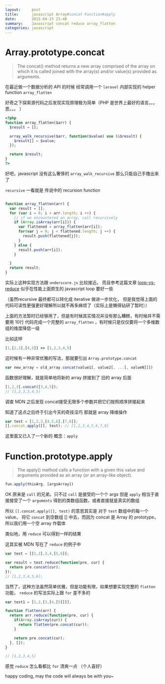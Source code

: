 ```yaml
---
layout:     post
title:      javascript Array#concat Function#apply
date:       2015-04-23 23:40
summary:    Javascript concat reduce array_flatten
categories: javascript
---
```


# Array.prototype.concat

> The concat() method returns a new array comprised of the array on which it is called joined with the array(s) and/or value(s) provided as arguments.

在最近做一个数据分析的 API 的时候 经常调用一个 `laravel` 内部实现的 helper function `array_flatten`

好奇之下探索源代码之后发现实现原理极为简单（PHP 是世界上最好的语言。。。 恩。。。 ）

``` php
<?php
function array_flatten($arr) {
  $result = [];

  array_walk_recursive($arr, function($value) use (&$result) {
    $result[] = $value;
  });

  return $result;
}
?>
```

好吧，javascript 没有这么奢侈的 `array_walk_recursive` 那么只能自己手撸出来了

`recursive` 一看就是 传说中的 recursion function

``` javascript

function array_flatten(arr) {
  var result = [];
  for (var i = 0; i < arr.length; i ++) {
    // if we encountered an array, call recursively
    if (Array.isArray(arr[i])) {
      var flattened = array_flatten(arr[i]);
      for(var j = 0; j < flattened.length; j ++) {
        result.push(flattened[j]);
      }
    } else {
      result.push(arr[i]);
    }

  }
  return result;
}
```

实际上这种实现方法跟 `underscore.js` 比较接近。 而且参考这篇文章 [loop-vs-reduce](http://jsperf.com/flatten-an-array-loop-vs-reduce) 似乎在性能上面原生的 javascript loop 要好一些

（虽然recursive 最终都可以转化成 iterative 做进一步优化， 但是我觉得上面的代码可读性更强更好理解所以就不再多麻烦了（实际上是懒得钻研了暂时））

上面的方法暂时已经够用了，但是有时候其实情况并没有那么糟糕，有时候并不需要用 10行 代码完成一个完整的 `array_flatten` ，有时候只是仅仅要将一个多维数组的维度降低一级

比如这样


``` javascript
[1,[2,3],[4,5]] => [1,2,3,4,5]
```

这时候有一种非常优雅的写法，那就要引出 `Array.prototype.concat`

```javascript
var new_array = old_array.concat(value1[, value2[, ...[, valueN]]])
```

函数很好理解，就是简单地将新的 array 拼接到了 旧的 array 后面

``` javascript
[1,2,3].concat([3,4,5]);
// [1,2,3,3,4,5]
```

调查 MDN 之后发现 concat接受无限多个参数并把它们按照顺序拼接起来

知道了这点之后终于引出今天的奇技淫巧 那就是 array 降维操作

``` javascript
var test = [1,2,3,[4,5,6],[7,8]];
[].concat.apply([], test); // [1,2,3,4,5,6,7,8]
```

这里面又已入了一个新的 概念：`apply`

# Function.prototype.apply

> The apply() method calls a function with a given this value and arguments provided as an array (or an array-like object).

``` javascript
fun.apply(thisArg, [argsArray])
```

OK 原来是 `call` 的兄弟。只不过 `call` 是接受的一个个 args 但是 `apply` 相当于直接接受了一个 `arguments` 得到的类数组函数，或者直接就是真实的数组

所以 `[].concat.apply([], test)` 的意思其实是 对于 `test` 数组中的每一个 value， 将它 `concat` 到空数组 [] 中去，而因为 concat 是 Array 的 prototype，所以我们用一个空 array 作载体

类似地，用 `reduce` 可以得到一样的结果

这其实被 MDN 写在了 `reduce` 的例子中

``` javascript
var test = [[1,2],3,4,[5,6]];

var result = test.reduce(function(pre, cur) {
  return pre.concat(cur);
});
// [1,2,3,4,5,6];
```

当然了，这种方法虽然简单优雅，但是功能有限，如果想要实现完整的 `flatten` 功能， `reduce` 的写法实际上跟 `for` 差不多的

``` javascript
var test1 = [1,2,[3,[4,[5]]]];

function flatten(arr) {
  return arr.reduce(function(pre, cur) {
    if(Array.isArray(cur)) {
      return flatten(pre.concat(cur));
    }

    return pre.concat(cur);
  }, []);
}

// [1,2,3,4,5]
```

感觉 `reduce` 怎么看都比 `for` 清爽一点 （个人喜好）

happy coding, may the code will always be with you~
